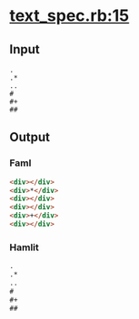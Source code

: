 # [text\_spec.rb:15](/spec/hamlit/engine/text_spec.rb#L15)
## Input
```haml
.
.*
..
#
#+
##

```

## Output
### Faml
```html
<div></div>
<div>*</div>
<div></div>
<div></div>
<div>+</div>
<div></div>

```

### Hamlit
```html
.
.*
..
#
#+
##

```

